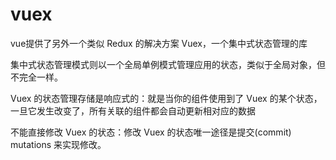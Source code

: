 
# vuex


vue提供了另外一个类似 Redux 的解决方案 Vuex，一个集中式状态管理的库

集中式状态管理模式则以一个全局单例模式管理应用的状态，类似于全局对象，但不完全一样。

Vuex 的状态管理存储是响应式的：就是当你的组件使用到了 Vuex 的某个状态，一旦它发生改变了，所有关联的组件都会自动更新相对应的数据


不能直接修改 Vuex 的状态：修改 Vuex 的状态唯一途径是提交(commit) mutations 来实现修改。
